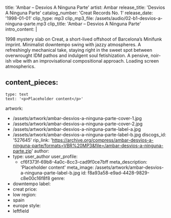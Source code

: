title: 'Ambar ‎– Desvios A Ninguna Parte'
artist: Ambar
release_title: 'Desvios A Ninguna Parte'
catalog_number: 'Creat Records No. 1'
release_date: '1998-01-01'
clip_type: mp3
clip_mp3_file: /assets/audio/02-b1-desvios-a-ninguna-parte.mp3
clip_title: 'Ambar ‎– Desvios A Ninguna Parte'
intro_content: |
  <p>1998 mystery slab on Creat, a short-lived offshoot of Barcelona’s Minifunk imprint. Minimalist downtempo swing with jazzy atmospheres. A refreshingly mechanical take, staying right in the sweet spot between overwrought IDM pathos and indulgent soul fetishization. A pensive, noir-ish vibe with an improvisational compositional approach. Loading screen atmospherics.
  </p>
  
content_pieces:
  -
    type: text
    text: '<p>Placeholder content</p>'
artwork:
  - /assets/artwork/ambar-desvios-a-ninguna-parte-cover-1.jpg
  - /assets/artwork/ambar-desvios-a-ninguna-parte-cover-2.jpg
  - /assets/artwork/ambar-desvios-a-ninguna-parte-label-a.jpg
  - /assets/artwork/ambar-desvios-a-ninguna-parte-label-b.jpg
discogs_id: '527645'
rip_link: 'https://archive.org/compress/ambar-desvios-a-ninguna-parte/formats=VBR%20MP3&file=/ambar-desvios-a-ninguna-parte.zip'
author:
  -
    type: user_author
    user_profile:
      - cf6f373f-69b8-4a0c-8cc3-cad9f0ce7bff
meta_description: 'Placeholder content'
meta_image: /assets/artwork/ambar-desvios-a-ninguna-parte-label-b.jpg
id: f8a93a58-e9ad-4428-9829-c8e00c16f8f8
genre:
  - downtempo
label:
  - creat
price:
  - low
region:
  - spain
  - europe
style:
  - leftfield
